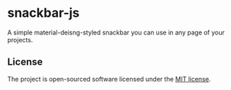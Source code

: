 # snackbar-js
A simple material-deisng-styled snackbar you can use in any page of your projects.

## License

The project is open-sourced software licensed under the [MIT license](http://opensource.org/licenses/MIT).
